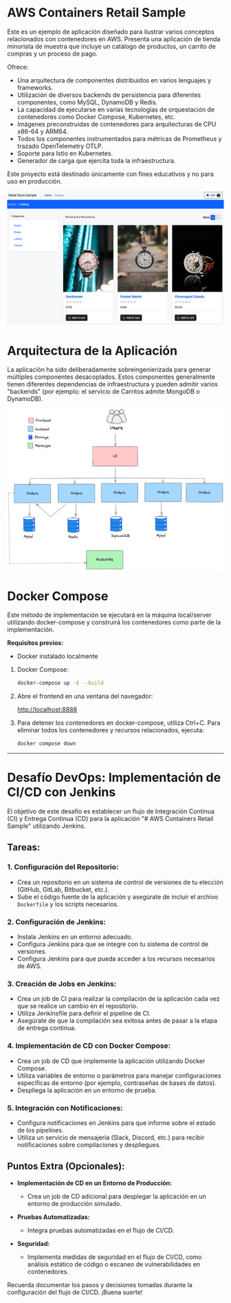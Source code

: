 # AWS Containers Retail Sample

Este es un ejemplo de aplicación diseñado para ilustrar varios conceptos relacionados con contenedores en AWS. Presenta una aplicación de tienda minorista de muestra que incluye un catálogo de productos, un carrito de compras y un proceso de pago.

Ofrece:

- Una arquitectura de componentes distribuidos en varios lenguajes y frameworks.
- Utilización de diversos backends de persistencia para diferentes componentes, como MySQL, DynamoDB y Redis.
- La capacidad de ejecutarse en varias tecnologías de orquestación de contenedores como Docker Compose, Kubernetes, etc.
- Imágenes preconstruidas de contenedores para arquitecturas de CPU x86-64 y ARM64.
- Todos los componentes instrumentados para métricas de Prometheus y trazado OpenTelemetry OTLP.
- Soporte para Istio en Kubernetes.
- Generador de carga que ejercita toda la infraestructura.

Este proyecto está destinado únicamente con fines educativos y no para uso en producción.

![Screenshot](/docs/images/screenshot.png)

# Arquitectura de la Aplicación

La aplicación ha sido deliberadamente sobreingenierizada para generar múltiples componentes desacoplados. Estos componentes generalmente tienen diferentes dependencias de infraestructura y pueden admitir varios "backends" (por ejemplo: el servicio de Carritos admite MongoDB o DynamoDB).

![Screenshot](/docs/images/arq.png)

# Docker Compose

Este método de implementación se ejecutará en la máquina local/server utilizando docker-compose y construirá los contenedores como parte de la implementación.

**Requisitos previos:**
- Docker instalado localmente

1. Docker Compose:

    ```bash
    docker-compose up -d --build
    ```

2. Abre el frontend en una ventana del navegador:

    [http://localhost:8888](http://localhost:8888)

3. Para detener los contenedores en docker-compose, utiliza Ctrl+C. Para eliminar todos los contenedores y recursos relacionados, ejecuta:

    ```bash
    docker compose down
    ```

--- 


# Desafío DevOps: Implementación de CI/CD con Jenkins

El objetivo de este desafío es establecer un flujo de Integración Continua (CI) y Entrega Continua (CD) para la aplicación "# AWS Containers Retail Sample" utilizando Jenkins.

## Tareas:

### 1. Configuración del Repositorio:
   - Crea un repositorio en un sistema de control de versiones de tu elección (GitHub, GitLab, Bitbucket, etc.).
   - Sube el código fuente de la aplicación y asegúrate de incluir el archivo `Dockerfile` y los scripts necesarios.

### 2. Configuración de Jenkins:
   - Instala Jenkins en un entorno adecuado.
   - Configura Jenkins para que se integre con tu sistema de control de versiones.
   - Configura Jenkins para que pueda acceder a los recursos necesarios de AWS.

### 3. Creación de Jobs en Jenkins:
   - Crea un job de CI para realizar la compilación de la aplicación cada vez que se realice un cambio en el repositorio.
   - Utiliza Jenkinsfile para definir el pipeline de CI.
   - Asegúrate de que la compilación sea exitosa antes de pasar a la etapa de entrega continua.

### 4. Implementación de CD con Docker Compose:
   - Crea un job de CD que implemente la aplicación utilizando Docker Compose.
   - Utiliza variables de entorno o parámetros para manejar configuraciones específicas de entorno (por ejemplo, contraseñas de bases de datos).
   - Despliega la aplicación en un entorno de prueba.

### 5. Integración con Notificaciones:
   - Configura notificaciones en Jenkins para que informe sobre el estado de los pipelines.
   - Utiliza un servicio de mensajería (Slack, Discord, etc.) para recibir notificaciones sobre compilaciones y despliegues.

## Puntos Extra (Opcionales):

- **Implementación de CD en un Entorno de Producción:**
  - Crea un job de CD adicional para desplegar la aplicación en un entorno de producción simulado.

- **Pruebas Automatizadas:**
  - Integra pruebas automatizadas en el flujo de CI/CD.

- **Seguridad:**
  - Implementa medidas de seguridad en el flujo de CI/CD, como análisis estático de código o escaneo de vulnerabilidades en contenedores.

Recuerda documentar los pasos y decisiones tomadas durante la configuración del flujo de CI/CD. ¡Buena suerte!
